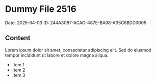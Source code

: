 # Dummy File 2516

Date: 2025-04-03
ID: 244A3087-ACAC-487E-BA08-A35C6BDD0005

## Content

Lorem ipsum dolor sit amet, consectetur adipiscing elit.
Sed do eiusmod tempor incididunt ut labore et dolore magna aliqua.

* Item 1
* Item 2
* Item 3

